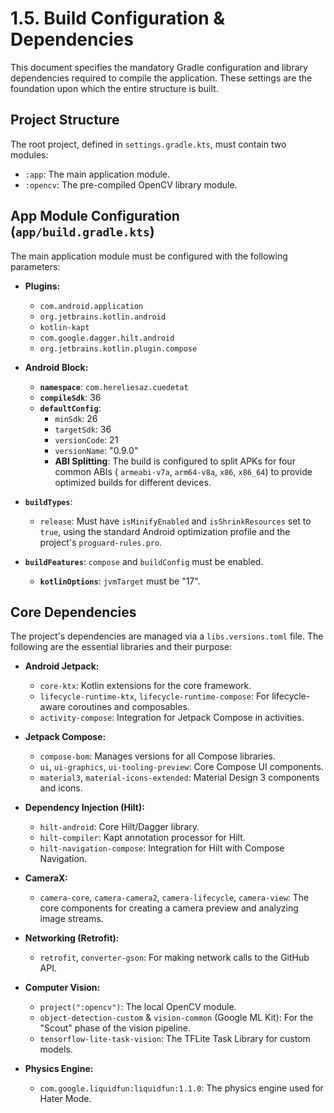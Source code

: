 # 1.5. Build Configuration & Dependencies

This document specifies the mandatory Gradle configuration and library dependencies required to
compile the application. These settings are the foundation upon which the entire structure is built.

## Project Structure

The root project, defined in `settings.gradle.kts`, must contain two modules:

- `:app`: The main application module.
- `:opencv`: The pre-compiled OpenCV library module.

## App Module Configuration (`app/build.gradle.kts`)

The main application module must be configured with the following parameters:

* **Plugins:**
    * `com.android.application`
    * `org.jetbrains.kotlin.android`
    * `kotlin-kapt`
    * `com.google.dagger.hilt.android`
    * `org.jetbrains.kotlin.plugin.compose`

* **Android Block:**
    * **`namespace`**: `com.hereliesaz.cuedetat`
    * **`compileSdk`**: 36
    * **`defaultConfig`**:
        * `minSdk`: 26
        * `targetSdk`: 36
      * `versionCode`: 21
      * `versionName`: "0.9.0"
      * **ABI Splitting**: The build is configured to split APKs for four common ABIs (
        `armeabi-v7a`, `arm64-v8a`, `x86`, `x86_64`) to provide optimized builds for different
        devices.
* **`buildTypes`**:
    * `release`: Must have `isMinifyEnabled` and `isShrinkResources` set to `true`, using the
      standard Android optimization profile and the project's `proguard-rules.pro`.
* **`buildFeatures`**: `compose` and `buildConfig` must be enabled.
    * **`kotlinOptions`**: `jvmTarget` must be "17".
## Core Dependencies

The project's dependencies are managed via a `libs.versions.toml` file. The following are the
essential libraries and their purpose:

* **Android Jetpack:**
    * `core-ktx`: Kotlin extensions for the core framework.
    * `lifecycle-runtime-ktx`, `lifecycle-runtime-compose`: For lifecycle-aware coroutines and
      composables.
    * `activity-compose`: Integration for Jetpack Compose in activities.

* **Jetpack Compose:**
    * `compose-bom`: Manages versions for all Compose libraries.
    * `ui`, `ui-graphics`, `ui-tooling-preview`: Core Compose UI components.
    * `material3`, `material-icons-extended`: Material Design 3 components and icons.
* **Dependency Injection (Hilt):**
    * `hilt-android`: Core Hilt/Dagger library.
    * `hilt-compiler`: Kapt annotation processor for Hilt.
    * `hilt-navigation-compose`: Integration for Hilt with Compose Navigation.

* **CameraX:**
    * `camera-core`, `camera-camera2`, `camera-lifecycle`, `camera-view`: The core components for
      creating a camera preview and analyzing image streams.
* **Networking (Retrofit):**
    * `retrofit`, `converter-gson`: For making network calls to the GitHub API.
* **Computer Vision:**
    * `project(":opencv")`: The local OpenCV module.
    * `object-detection-custom` & `vision-common` (Google ML Kit): For the "Scout" phase of the
      vision pipeline.
    * `tensorflow-lite-task-vision`: The TFLite Task Library for custom models.
* **Physics Engine:**
    * `com.google.liquidfun:liquidfun:1.1.0`: The physics engine used for Hater Mode.